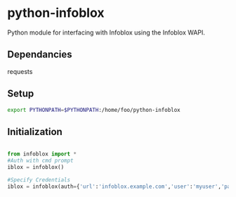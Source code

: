 python-infoblox
====
Python module for interfacing with Infoblox using the Infoblox WAPI.

Dependancies
----
requests

Setup
----
```bash
export PYTHONPATH=$PYTHONPATH:/home/foo/python-infoblox
```
Initialization
----
```python

from infoblox import *
#Auth with cmd prompt
iblox = infoblox()

#Specify Credentials
iblox = infoblox(auth={'url':'infoblox.example.com','user':'myuser','passwd':'Secret123'})
```
